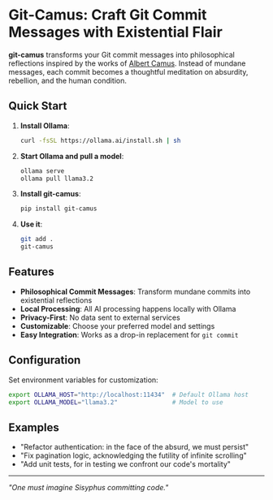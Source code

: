 # Git-Camus: Craft Git Commit Messages with Existential Flair

**git-camus** transforms your Git commit messages into philosophical reflections inspired by the works of [Albert Camus](https://en.wikipedia.org/wiki/Albert_Camus). Instead of mundane messages, each commit becomes a thoughtful meditation on absurdity, rebellion, and the human condition.

## Quick Start

1. **Install Ollama**:
   ```bash
   curl -fsSL https://ollama.ai/install.sh | sh
   ```

2. **Start Ollama and pull a model**:
   ```bash
   ollama serve
   ollama pull llama3.2
   ```

3. **Install git-camus**:
   ```bash
   pip install git-camus
   ```

4. **Use it**:
   ```bash
   git add .
   git-camus
   ```

## Features

- **Philosophical Commit Messages**: Transform mundane commits into existential reflections
- **Local Processing**: All AI processing happens locally with Ollama
- **Privacy-First**: No data sent to external services
- **Customizable**: Choose your preferred model and settings
- **Easy Integration**: Works as a drop-in replacement for `git commit`

## Configuration

Set environment variables for customization:

```bash
export OLLAMA_HOST="http://localhost:11434"  # Default Ollama host
export OLLAMA_MODEL="llama3.2"               # Model to use
```

## Examples

- "Refactor authentication: in the face of the absurd, we must persist"
- "Fix pagination logic, acknowledging the futility of infinite scrolling"
- "Add unit tests, for in testing we confront our code's mortality"

---

*"One must imagine Sisyphus committing code."*
